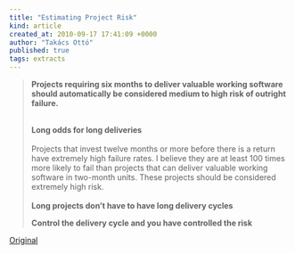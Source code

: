 ```yaml
---
title: "Estimating Project Risk"
kind: article
created_at: 2010-09-17 17:41:09 +0000
author: "Takács Ottó"
published: true
tags: extracts
---
```

<blockquote>
<p><strong>Projects requiring six months to deliver valuable working software should automatically be considered medium to high risk of outright failure. <br />

</strong><br />
<strong>Long odds for long deliveries </strong><br />
<br />
Projects that invest twelve months or more before there is a return have extremely high failure rates. I believe they are at least 100 times more likely to fail than projects that can deliver valuable working software in two-month units. These projects should be considered extremely high risk. <br />
<br />
<strong>Long projects don&rsquo;t have to have long delivery cycles </strong></p>
<p><strong>Control the delivery cycle and you have controlled the risk </strong></p>
</blockquote>
<p><a href="http://www.techdarkside.com/estimating-project-risk">Original</a></p>

<!--break-->

<div class='old-comments'></div>